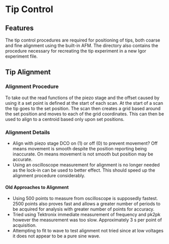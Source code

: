 # Tip Control #
## Features ##
The tip control procedures are required for positioning of tips, both coarse and fine alignment using the built-in AFM. The directory also contains the procedure necessary for recreating the tip experiment in a new Igor experiment file.

## Tip Alignment ##

### Alignment Procedure ###
To take out the read functions of the piezo stage and the offset caused by using it a set point is defined at the start of each scan. At the start of a scan the tip goes to the set position. The scan then creates a grid based around the set position and moves to each of the grid coordinates. This can then be used to align to a centroid based only upon set positions.

### Alignment Details ###
- Align with piezo stage DCO on (1) or off (0) to prevent movement? Off means movement is smooth despite the position reporting being inaccurate. On means movement is not smooth but position may be accurate.
- Using an oscilloscope measurement for alignment is no longer needed as the lock-in can be used to better effect. This should speed up the alignment procedure considerably.

#### Old Approaches to Alignment ####
- Using 500 points to measure from oscilloscope is supposedly fastest. 2500 points also proves fast and allows a greater number of periods to be acquired for analysis with greater number of points for accuracy.
- Tried using Tektronix immediate measurement of frequency and pk2pk however the measurement was too slow. Approximately 3 s per point of acquisition.
- Attempting to fit to wave to test alignment not tried since at low voltages it does not appear to be a pure sine wave.
